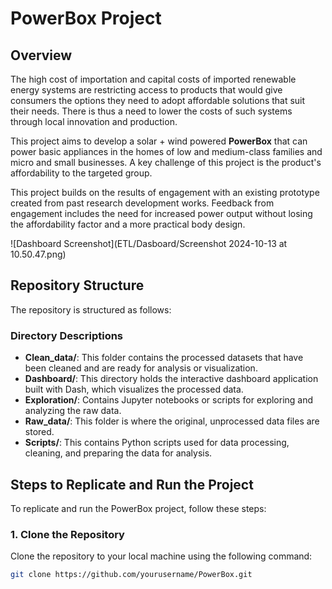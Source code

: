 # PowerBox Project

## Overview

The high cost of importation and capital costs of imported renewable energy systems are restricting access to products that would give consumers the options they need to adopt affordable solutions that suit their needs. There is thus a need to lower the costs of such systems through local innovation and production. 

This project aims to develop a solar + wind powered **PowerBox** that can power basic appliances in the homes of low and medium-class families and micro and small businesses. A key challenge of this project is the product's affordability to the targeted group. 

This project builds on the results of engagement with an existing prototype created from past research development works. Feedback from engagement includes the need for increased power output without losing the affordability factor and a more practical body design.

![Dashboard Screenshot](ETL/Dasboard/Screenshot 2024-10-13 at 10.50.47.png)


## Repository Structure

The repository is structured as follows:

### Directory Descriptions

- **Clean_data/**: This folder contains the processed datasets that have been cleaned and are ready for analysis or visualization.
- **Dashboard/**: This directory holds the interactive dashboard application built with Dash, which visualizes the processed data.
- **Exploration/**: Contains Jupyter notebooks or scripts for exploring and analyzing the raw data.
- **Raw_data/**: This folder is where the original, unprocessed data files are stored.
- **Scripts/**: This contains Python scripts used for data processing, cleaning, and preparing the data for analysis.

## Steps to Replicate and Run the Project

To replicate and run the PowerBox project, follow these steps:

### 1. Clone the Repository

Clone the repository to your local machine using the following command:

```bash
git clone https://github.com/yourusername/PowerBox.git
